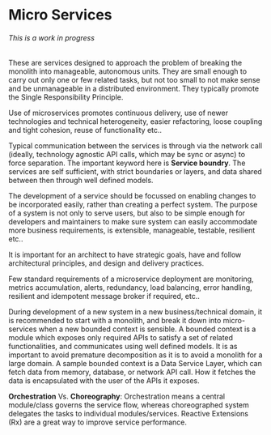 # Micro Services

###### This is a work in progress

These are services designed to approach the problem of breaking the monolith into manageable, autonomous units. They are small enough to carry out only one or few related tasks, but not too small to not make sense and be unmanageable in a distributed environment. They typically promote the Single Responsibility Principle.

Use of microservices promotes continuous delivery, use of newer technologies and technical heterogeneity, easier refactoring, loose coupling and tight cohesion, reuse of functionality etc..

Typical communication between the services is through via the network call (ideally, technology agnostic API calls, which may be sync or async) to force separation. The important keyword here is **Service boundry**. The services are self sufficient, with strict boundaries or layers, and data shared between then through well defined models.

The development of a service should be focussed on enabling changes to be incorporated easily, rather than creating a perfect system. The purpose of a system is not only to serve users, but also to be simple enough for developers and maintainers to make sure system can easily accommodate more business requirements, is extensible, manageable, testable, resilient etc..

It is important for an architect to have strategic goals, have and follow architectural principles, and design and delivery practices.

Few standard requirements of a microservice deployment are monitoring, metrics accumulation, alerts, redundancy, load balancing, error handling, resilient and idempotent message broker if required, etc..

During development of a new system in a new business/technical domain, it is recommended to start with a monolith, and break it down into micro-services when a new bounded context is sensible. A bounded context is a module which exposes only required APIs to satisfy a set of related functionalities, and communicates using well defined models. It is as important to avoid premature decomposition as it is to avoid a monolith for a large domain. A sample bounded context is a Data Service Layer, which can fetch data from memory, database, or network API call. How it fetches the data is encapsulated with the user of the APIs it exposes.

**Orchestration** Vs. **Choreography**: Orchestration means a central module/class governs the service flow, whereas choreographed system delegates the tasks to individual modules/services.
Reactive Extensions (Rx) are a great way to improve service performance.
